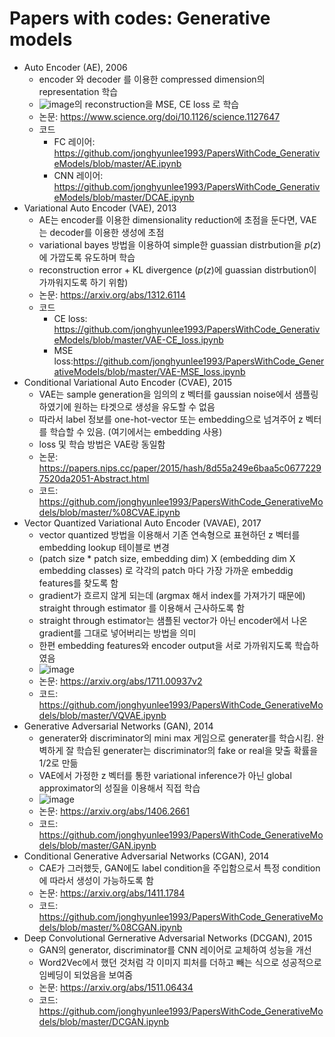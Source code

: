# Papers with codes: Generative models

- Auto Encoder (AE), 2006
    - encoder 와 decoder 를 이용한 compressed dimension의 representation 학습
    - ![image](https://user-images.githubusercontent.com/37280722/184119477-c18892ba-691c-4531-a062-b9e338d09db8.png)의 reconstruction을 MSE, CE loss 로 학습
    - 논문: https://www.science.org/doi/10.1126/science.1127647
    - 코드
        - FC 레이어: https://github.com/jonghyunlee1993/PapersWithCode_GenerativeModels/blob/master/AE.ipynb
        - CNN 레이어: https://github.com/jonghyunlee1993/PapersWithCode_GenerativeModels/blob/master/DCAE.ipynb
- Variational Auto Encoder (VAE), 2013
    - AE는 encoder를 이용한 dimensionality reduction에 초점을 둔다면, VAE는 decoder를 이용한 생성에 초점
    - variational bayes 방법을 이용하여 simple한 guassian distrbution을 $p(z)$에 가깝도록 유도하며 학습
    - reconstruction error + KL divergence ($p(z)$에 guassian distrbution이 가까워지도록 하기 위함)
    - 논문: https://arxiv.org/abs/1312.6114
    - 코드
        - CE loss: https://github.com/jonghyunlee1993/PapersWithCode_GenerativeModels/blob/master/VAE-CE_loss.ipynb
        - MSE loss:https://github.com/jonghyunlee1993/PapersWithCode_GenerativeModels/blob/master/VAE-MSE_loss.ipynb
- Conditional Variational Auto Encoder (CVAE), 2015
    - VAE는 sample generation을 임의의 z 벡터를 gaussian noise에서 샘플링하였기에 원하는 타겟으로 생성을 유도할 수 없음
    - 따라서 label 정보를 one-hot-vector 또는 embedding으로 넘겨주어 z 벡터를 학습할 수 있음. (여기에서는 embedding 사용)
    - loss 및 학습 방법은 VAE랑 동일함
    - 논문: https://papers.nips.cc/paper/2015/hash/8d55a249e6baa5c06772297520da2051-Abstract.html
    - 코드: https://github.com/jonghyunlee1993/PapersWithCode_GenerativeModels/blob/master/%08CVAE.ipynb
- Vector Quantized Variational Auto Encoder (VAVAE), 2017
    - vector quantized 방법을 이용해서 기존 연속형으로 표현하던 z 벡터를 embedding lookup 테이블로 변경
    - (patch size * patch size, embedding dim) X (embedding dim X embedding classes) 로 각각의 patch 마다 가장 가까운 embeddig features를 찾도록 함
    - gradient가 흐르지 않게 되는데 (argmax 해서 index를 가져가기 때문에) straight through estimator 를 이용해서 근사하도록 함
    - straight through estimator는 샘플된 vector가 아닌 encoder에서 나온 gradient를 그대로 넣어버리는 방법을 의미
    - 한편 embedding features와 encoder output을 서로 가까워지도록 학습하였음
    - ![image](https://user-images.githubusercontent.com/37280722/184133828-eb987b94-9b79-4e29-a343-9ac5e455d10b.png)
    - 논문: https://arxiv.org/abs/1711.00937v2
    - 코드: https://github.com/jonghyunlee1993/PapersWithCode_GenerativeModels/blob/master/VQVAE.ipynb
- Generative Adversarial Networks (GAN), 2014
    - generater와 discriminator의 mini max 게임으로 generater를 학습시킴. 완벽하게 잘 학습된 generater는 discriminator의 fake or real을 맞출 확률을 1/2로 만듦
    - VAE에서 가정한 z 벡터를 통한 variational inference가 아닌 global approximator의 성질을 이용해서 직접 학습
    - ![image](https://user-images.githubusercontent.com/37280722/184119279-603a2d8b-9e9b-4ad5-a0a1-c64e1f317474.png)
    - 논문: https://arxiv.org/abs/1406.2661
    - 코드: https://github.com/jonghyunlee1993/PapersWithCode_GenerativeModels/blob/master/GAN.ipynb
- Conditional Generative Adversarial Networks (CGAN), 2014
    - CAE가 그러했듯, GAN에도 label condition을 주입함으로서 특정 condition에 따라서 생성이 가능하도록 함
    - 논문: https://arxiv.org/abs/1411.1784
    - 코드: https://github.com/jonghyunlee1993/PapersWithCode_GenerativeModels/blob/master/%08CGAN.ipynb
- Deep Convolutional Gernerative Adversarial Networks (DCGAN), 2015
    - GAN의 generator, discriminator를 CNN 레이어로 교체하여 성능을 개선
    - Word2Vec에서 했던 것처럼 각 이미지 피처를 더하고 빼는 식으로 성공적으로 임베딩이 되었음을 보여줌
    - 논문: https://arxiv.org/abs/1511.06434
    - 코드: https://github.com/jonghyunlee1993/PapersWithCode_GenerativeModels/blob/master/DCGAN.ipynb
